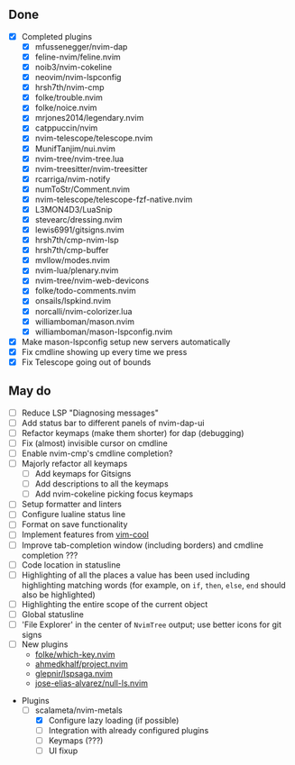 ## Done
- [x] Completed plugins
  - [x] mfussenegger/nvim-dap
  - [x] feline-nvim/feline.nvim
  - [x] noib3/nvim-cokeline
  - [x] neovim/nvim-lspconfig
  - [x] hrsh7th/nvim-cmp
  - [x] folke/trouble.nvim
  - [x] folke/noice.nvim
  - [x] mrjones2014/legendary.nvim
  - [x] catppuccin/nvim
  - [x] nvim-telescope/telescope.nvim
  - [x] MunifTanjim/nui.nvim
  - [x] nvim-tree/nvim-tree.lua
  - [x] nvim-treesitter/nvim-treesitter
  - [x] rcarriga/nvim-notify
  - [x] numToStr/Comment.nvim
  - [x] nvim-telescope/telescope-fzf-native.nvim
  - [x] L3MON4D3/LuaSnip
  - [x] stevearc/dressing.nvim
  - [x] lewis6991/gitsigns.nvim
  - [x] hrsh7th/cmp-nvim-lsp
  - [x] hrsh7th/cmp-buffer
  - [x] mvllow/modes.nvim
  - [x] nvim-lua/plenary.nvim
  - [x] nvim-tree/nvim-web-devicons
  - [x] folke/todo-comments.nvim
  - [x] onsails/lspkind.nvim
  - [x] norcalli/nvim-colorizer.lua
  - [x] williamboman/mason.nvim
  - [x] williamboman/mason-lspconfig.nvim
- [x] Make mason-lspconfig setup new servers automatically
- [x] Fix cmdline showing up every time we press <Tab>
- [x] Fix Telescope going out of bounds

## May do

- [ ] Reduce LSP "Diagnosing messages"
- [ ] Add status bar to different panels of nvim-dap-ui
- [ ] Refactor keymaps (make them shorter) for dap (debugging)
- [ ] Fix (almost) invisible cursor on cmdline
- [ ] Enable nvim-cmp's cmdline completion?
- [ ] Majorly refactor all keymaps
  - [ ] Add keymaps for Gitsigns
  - [ ] Add descriptions to all the keymaps
  - [ ] Add nvim-cokeline picking focus keymaps
- [ ] Setup formatter and linters
- [ ] Configure lualine status line
- [ ] Format on save functionality
- [ ] Implement features from [vim-cool](https://github.com/romainl/vim-cool)
- [ ] Improve tab-completion window (including borders) and cmdline completion ???
- [ ] Code location in statusline
- [ ] Highlighting of all the places a value has been used including highlighting matching words (for example, on `if`, `then`, `else`, `end` should also be highlighted)
- [ ] Highlighting the entire scope of the current object
- [ ] Global statusline
- [ ] 'File Explorer' in the center of `NvimTree` output; use better icons for git signs
- [ ] New plugins
  - [folke/which-key.nvim](https://github.com/folke/which-key.nvim)
  - [ahmedkhalf/project.nvim](https://github.com/ahmedkhalf/project.nvim)
  - [glepnir/lspsaga.nvim](https://github.com/glepnir/lspsaga.nvim)
  - [jose-elias-alvarez/null-ls.nvim](https://github.com/jose-elias-alvarez/null-ls.nvim)
- Plugins
  - [ ] scalameta/nvim-metals
    - [x] Configure lazy loading (if possible)
    - [ ] Integration with already configured plugins
    - [ ] Keymaps (???)
    - [ ] UI fixup
